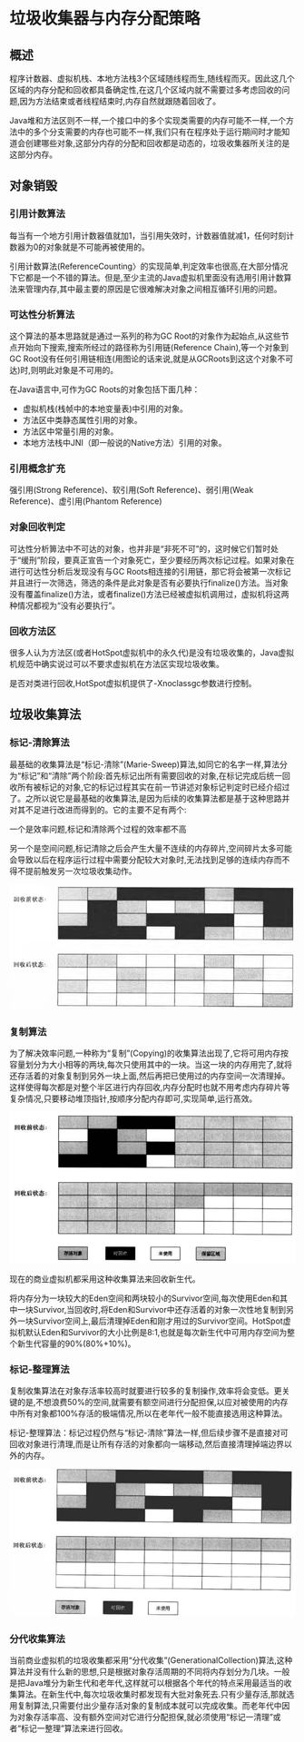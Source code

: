 # 垃圾收集器与内存分配策略

## 概述

程序计数器、虚拟机栈、本地方法栈3个区域随线程而生,随线程而灭。因此这几个区域的内存分配和回收都具备确定性,在这几个区域内就不需要过多考虑回收的问题,因为方法结束或者线程结束时,内存自然就跟随着回收了。

Java堆和方法区则不一样,一个接口中的多个实现类需要的内存可能不一样,一个方法中的多个分支需要的内存也可能不一样,我们只有在程序处于运行期间时才能知道会创建哪些对象,这部分内存的分配和回收都是动态的，垃圾收集器所关注的是这部分内存。

## 对象销毁

### 引用计数算法

每当有一个地方引用计数器值就加1，当引用失效时，计数器值就减1，任何时刻计数器为0的对象就是不可能再被使用的。

引用计数算法(ReferenceCounting〉的实现简单,判定效率也很高,在大部分情况下它都是一个不错的算法。但是,至少主流的Java虚拟机里面没有选用引用计数算法来管理内存,其中最主要的原因是它很难解决对象之间相互循环引用的问题。

### 可达性分析算法

这个算法的基本思路就是通过一系列的称为GC Root的对象作为起始点,从这些节点开始向下搜索,搜索所经过的路径称为引用链(Reference Chain),等一个对象到GC Root没有任何引用链相连(用图论的话来说,就是从GCRoots到这这个对象不可达)时,则明此对象是不可用的。

在Java语言中,可作为GC Roots的对象包括下面几种：

- 虚拟机栈(栈帧中的本地变量表)中引用的对象。
- 方法区中类静态属性引用的对象。
- 方法区中常量引用的对象。
- 本地方法栈中JNI（即一般说的Native方法）引用的对象。

### 引用概念扩充

强引用(Strong Reference)、软引用(Soft Reference)、弱引用(Weak Reference)、虚引用(Phantom Reference)

### 对象回收判定

可达性分析箅法中不可达的对象，也并非是“非死不可”的，这时候它们暂时处于“缓刑”阶段，要真正宣告一个对象死亡，至少要经历两次标记过程。如果对象在进行可达性分析后发现没有与GC Roots相连接的引用链，那它将会被第一次标记并且进行一次筛选，筛选的条件是此对象是否有必要执行finalize()方法。当对象没有覆盖finalize()方法，或者finalize()方法已经被虚拟机调用过，虚拟机将这两种情况都视为“没有必要执行”。

### 回收方法区

很多人认为方法区(或者HotSpot虚拟机中的永久代)是没有垃圾收集的，Java虚拟机规范中确实说过可以不要求虚拟机在方法区实现垃圾收集。

是否对类进行回收,HotSpot虚拟机提供了-Xnoclassgc参数进行控制。

## 垃圾收集算法

### 标记-清除算法

最基础的收集算法是“标记-清除”(Marie-Sweep)算法,如同它的名字一样,算法分为“标记”和“清除”两个阶段:首先标记出所有需要回收的对象,在标记完成后统一回收所有被标记的对象,它的标记过程其实在前一节讲述对象标记判定时已经介绍过了。之所以说它是最基础的收集算法,是因为后续的收集算法都是基于这种思路并对其不足进行改进而得到的。它的主要不足有两个:

一个是效率问题,标记和清除两个过程的效率都不高

另一个是空间问题,标记清除之后会产生大量不连续的内存碎片,空间碎片太多可能会导致以后在程序运行过程中需要分配较大对象时,无法找到足够的连续内存而不得不提前触发另一次垃圾收集动作。

![](assets/Chapter3-垃圾收集器与内存分配策略-e2b58.png)

### 复制算法

为了解决效率问题,一种称为“复制”(Copying)的收集算法出现了,它将可用内存按容量划分为大小相等的两块,每次只使用其中的一块。当这一块的内存用完了,就将还存活着的对象复制到另外一块上面,然后再把已使用过的内存空间一次清理掉。这样使得每次都是对整个半区进行内存回收,内存分配时也就不用考虑内存碎片等复杂情况,只要移动堆顶指针,按顺序分配内存即可,实现简单,运行髙效。

![](assets/Chapter3-垃圾收集器与内存分配策略-9b694.png)

现在的商业虚拟机都采用这种收集算法来回收新生代。

将内存分为一块较大的Eden空间和两块较小的Survivor空间,每次使用Eden和其中一块Survivor,当回收时,将Eden和Survivor中还存活着的对象一次性地复制到另外一块Survivor空间上,最后清理掉Eden和刚才用过的Survivor空间。HotSpot虚拟机默认Eden和Survivor的大小比例是8:1,也就是每次新生代中可用内存空间为整个新生代容量的90%(80%+10%)。

### 标记-整理算法

复制收集算法在对象存活率较高时就要进行较多的复制操作,效率将会变低。更关键的是,不想浪费50%的空间,就需要有额空间进行分配担保,以应对被使用的内存中所有对象都100%存活的极端情况,所以在老年代一般不能直接选用这种算法。

标记-整理算法：标记过程仍然与“标记-清除”算法一样,但后续步骤不是直接对可回收对象进行清理,而是让所有存活的对象都向一端移动,然后直接清理掉端边界以外的内存。

![](assets/Chapter3-垃圾收集器与内存分配策略-c9ad3.png)

### 分代收集算法

当前商业虚拟机的垃圾收集都采用“分代收集”(GenerationalCollection)算法,这种算法并没有什么新的思想,只是根据对象存活周期的不同将内存划分为几块。一般是把Java堆分为新生代和老年代,这样就可以根据各个年代的特点采用最适当的收集算法。在新生代中,每次垃圾收集时都发现有大批对象死去.只有少量存活,那就选用复制算法,只需要付出少量存活对象的复制成本就可以完成收集。而老年代中因为对象存活率高、没有额外空间对它进行分配担保,就必须使用“标记一清理”或者“标记一整理”算法来进行回收。
